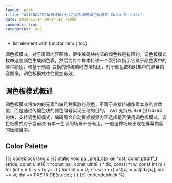 ```yaml
---
layout: post
title: "AV1(DAV1D)解码详解(七)之帧内编码调色板模式 Color Palette"
date: 2019-11-14 08:04:43 -0800
comments: true
categories:  av1
---
```


* list element with functor item
{:toc}

调色板模式，对于屏幕内容图像，很多编码块内部的颜色数是有限的，调色板模式枚举这些颜色生成颜色表，然后为每个样本传递一个索引以指示它属于颜色表中的哪种颜色。和基于预测-变换的传统编码方法相比，对于颜色数相对集中的屏幕内容图像，调色板模式往往更加有效。

<!--more-->

## 调色板模式概述

调色板模式将块内的元素当做几种离散的颜色，不同于直接传输像素本身的参数值，而是通过传输色块的颜色编号实现压缩的目的。
AV1 支持从 8x8 到 64x64 的块，支持调色板模式，编码器会自动根据视频内容选择是否使用调色板模式。调色板模式对于当前块
有单一色调的场景十分有用，一般这种场景出现在屏幕内容的压缩当中。

## Color Palette

{% codeblock lang:c %}
static void pal_pred_c(pixel *dst, const ptrdiff_t stride,
                       const uint16_t *const pal, const uint8_t *idx,
                       const int w, const int h)
{
    for (int y = 0; y < h; y++) {
        for (int x = 0; x < w; x++)
            dst[x] = pal[idx[x]];
        idx += w;
        dst += PXSTRIDE(stride);
    }
}
{% endcodeblock %}

